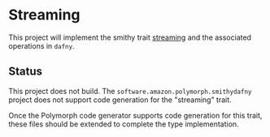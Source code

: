# Streaming
This project will implement the smithy trait [streaming](https://smithy.io/2.0/spec/streaming.html#smithy-api-streaming-trait) and the associated operations in `dafny`.

## Status

This project does not build. The `software.amazon.polymorph.smithydafny` project does not support code generation for the "streaming" trait.

Once the Polymorph code generator supports code generation for this trait, these files should be extended to complete the type implementation.
